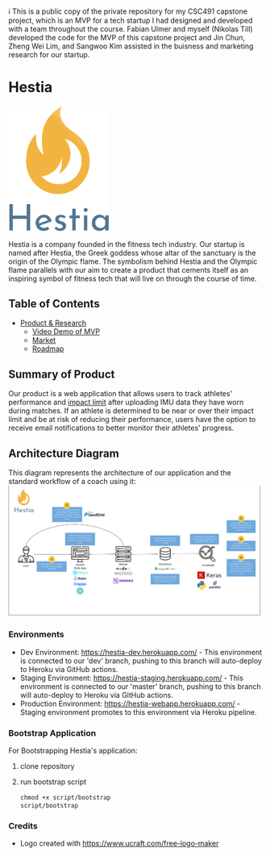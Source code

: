 :information_source: This is a public copy of the private repository for my CSC491 capstone project, which is an MVP for a tech startup I had designed and developed with a team throughout the course. Fabian Ulmer and myself (Nikolas Till) developed the code for the MVP of this capstone project and Jin Chun, Zheng Wei Lim, and Sangwoo Kim assisted in the buisness and marketing research for our startup.

# Hestia

<img src="logo.png" alt="logo" width="200"/>

Hestia is a company founded in the fitness tech industry. Our startup is named after Hestia, the Greek goddess whose altar of the sanctuary is the origin of the Olympic flame. The symbolism behind Hestia and the Olympic flame parallels with our aim to create a product that cements itself as an inspiring symbol of fitness tech that will live on through the course of time.

## Table of Contents

- [Product & Research](./product_research/)
  - [Video Demo of MVP](./write_up.md)  
  - [Market](./product_research/market.md)
  - [Roadmap](./product_research/roadmap.md)

## Summary of Product

Our product is a web application that allows users to track athletes' performance and [impact limit](./product_research/impact_limit.md) after uploading IMU data they have worn during matches. If an athlete is determined to be near or over their impact limit and be at risk of reducing their performance, users have the option to receive email notifications to better monitor their athletes' progress.

## Architecture Diagram

This diagram represents the architecture of our application and the standard workflow of a coach using it:
![Architecture Diagram](./Hestia_Architecture_Diagram_v1.png)

### Environments

- Dev Environment: https://hestia-dev.herokuapp.com/ - This environment is connected to our 'dev' branch, pushing to this branch will auto-deploy to Heroku via GitHub actions.
- Staging Environment: https://hestia-staging.herokuapp.com/ - This environment is connected to our 'master' branch, pushing to this branch will auto-deploy to Heroku via GitHub actions.
- Production Environment: https://hestia-webapp.herokuapp.com/ - Staging environment promotes to this environment via Heroku pipeline.

### Bootstrap Application

For Bootstrapping Hestia's application:

1. clone repository

2. run bootstrap script

   ```
   chmod +x script/bootstrap
   script/bootstrap
   ```

### Credits

- Logo created with https://www.ucraft.com/free-logo-maker
